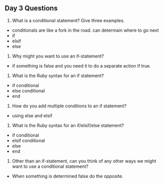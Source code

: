 ## Day 3 Questions

1. What is a conditional statement? Give three examples.
  - conditionals are like a fork in the road. can determain where to go next
- if
- elsif
- else

1. Why might you want to use an if-statement?
- if something is false and you need it to do a separate action if true.  

1. What is the Ruby syntax for an if statement?
- if conditional
- else conditional
- end

1. How do you add multiple conditions to an if statement?
- using else and elsif

1. What is the Ruby syntax for an if/elsif/else statement?
- if conditional
- elsif conditional
- else
- end

1. Other than an if-statement, can you think of any other ways we might want to use a conditional statement?

- When something is determined false do the opposite.
 
